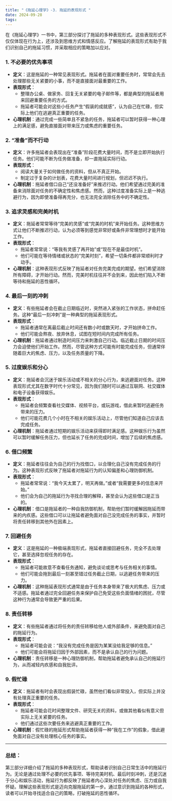 ```yaml
---
title: "《拖延心理学》-3. 拖延的表现形式 "
date: 2024-09-28
tags: 
---
```

在《拖延心理学》一书中，第三部分探讨了拖延的多种表现形式。这些表现形式不仅仅体现在行为上，还涉及到思维方式和情感反应。了解拖延的表现形式有助于我们识别自己的拖延习惯，并采取相应的策略加以应对。

### 1. **不必要的优先事项**
- **定义**：这是拖延的一种常见表现形式。拖延者在面对重要任务时，常常会先去处理那些无关紧要的小事，而不是直接面对最重要的工作。
- **表现形式**：
    - 整理办公桌、做家务、回复无关紧要的电子邮件等，都是典型的拖延者用来回避重要任务的方式。
    - 拖延者可能会对这些小任务产生“假装的成就感”，认为自己在忙碌，但实际上他们在逃避真正重要的任务。
- **心理机制**：通过完成一些简单且不紧急的任务，拖延者可以暂时获得一种心理上的满足感，避免直接面对带来压力或焦虑的重要任务。

### 2. **“准备”而不行动**
- **定义**：许多拖延者会表现出在“准备”阶段花费大量时间，而不是立即开始执行任务。他们可能不断为任务做准备，却一直拖延实际行动。
- **表现形式**：
    - 阅读大量关于如何做任务的资料，但从不真正开始。
    - 制定过于复杂的计划表，花费大量时间进行规划，但迟迟不执行。
- **心理机制**：拖延者借口自己“还没准备好”来推迟行动。他们希望通过完美的准备来消除面对任务的不确定性和焦虑感。然而，这种过度准备实际上是一种逃避行为，因为即使准备得再充分，也无法完全消除任务中的不确定性。

### 3. **追求灵感和完美时机**
- **定义**：拖延者常常等待“完美的灵感”或“完美的时机”来开始任务。这种思维方式让他们不断推迟行动，认为必须等到感觉非常好或条件非常理想时才能开始工作。
- **表现形式**：
    - 拖延者常常说：“等我有灵感了再开始”或“现在不是最佳时机”。
    - 他们可能在等待情绪或状态的“完美时刻”，希望一切条件都非常顺利时才动手。
- **心理机制**：这种表现形式反映了拖延者对任务完美完成的期望。他们希望消除所有障碍，才开始行动。然而，完美时机往往并不会到来，因此他们陷入不断等待和拖延的恶性循环。

### 4. **最后一刻的冲刺**
- **定义**：有些拖延者会在截止日期临近时，突然进入紧张的工作状态，拼命赶任务。这种“最后一刻冲刺”是一种典型的拖延表现形式。
- **表现形式**：
    - 拖延者通常在离最后截止时间还有数小时或数天时，才开始拼命工作。
    - 他们可能会熬夜、放弃休息，试图在短时间内完成所有任务。
- **心理机制**：拖延者通过制造时间压力来刺激自己行动。临近截止日期的时间压力会迫使他们开始工作。然而，尽管这种方式可能有时能完成任务，但通常伴随着巨大的焦虑、压力，以及任务质量的下降。

### 5. **过度娱乐和分心**
- **定义**：拖延者会沉迷于娱乐活动或不相关的分心行为，来逃避面对任务。这种表现形式尤其在数字时代十分常见，因为我们随时可以通过互联网、社交媒体和电子设备获得娱乐。
- **表现形式**：
    - 拖延者会频繁查看社交媒体、视频平台，或玩游戏，借此来暂时逃避任务带来的压力。
    - 他们可能花费几个小时在不相关的娱乐活动上，尽管他们知道自己应该去完成任务。
- **心理机制**：拖延者通过短期的娱乐活动来获得即时满足感。这种娱乐行为虽然可以暂时缓解任务压力，但也延长了任务的完成时间，增加了后续的焦虑感。

### 6. **借口频繁**
- **定义**：拖延者往往会为自己的行为找借口，以合理化自己没有完成任务的行为。这种表现形式反映了拖延者对拖延行为的认知偏差和心理防御机制。
- **表现形式**：
    - 拖延者常常说：“我今天太累了，明天再做。”或者“我需要更多的信息来开始。”
    - 他们会为自己的拖延行为寻找合理的解释，甚至会认为这些借口是正当的。
- **心理机制**：借口是拖延者的一种自我防御机制，帮助他们暂时缓解因拖延而带来的内疚感。这些借口可以让拖延者避免面对自己没完成任务的事实，并暂时将责任转移到其他外在因素上。

### 7. **回避任务**
- **定义**：这是拖延的一种极端表现形式，拖延者直接回避任务，完全不去处理它，甚至选择忽视任务的存在。
- **表现形式**：
    - 拖延者可能故意不查看任务通知，避免谈论或思考与任务相关的事情。
    - 他们可能会拖到最后一刻甚至错过任务截止日期，以逃避任务带来的压力。
- **心理机制**：这种拖延表现形式通常是由于任务本身带来了极大的焦虑、压力或不适感。拖延者通过完全回避任务来保护自己免受这些负面情绪的困扰，尽管这种行为通常会导致更严重的后果。

### 8. **责任转移**
- **定义**：有些拖延者通过将任务的责任转移给他人或外部条件，来避免面对自己的拖延行为。
- **表现形式**：
    - 拖延者可能会说：“我没有完成任务是因为某某没给我足够的信息。”
    - 他们可能会将拖延归因于外部因素，而不是承认自己的行为问题。
- **心理机制**：责任转移是一种心理防御机制，帮助拖延者避免承认自己的拖延行为，从而减轻内疚感和自我批评。

### 9. **假忙碌**
- **定义**：拖延者有时会表现出假装忙碌，虽然他们看似非常投入，但实际上并没有处理真正重要的任务。
- **表现形式**：
    - 拖延者可能会花时间整理文件、研究无关的资料，或做其他看似有意义但实际上无关紧要的任务。
    - 他们通过这些次要任务来逃避真正重要的工作。
- **心理机制**：假忙碌的拖延形式帮助拖延者获得一种“我在工作”的假象，借此避免面对自己没有处理核心任务的事实。

---

### 总结：
第三部分详细介绍了拖延的多种表现形式，帮助读者识别自己日常生活中的拖延行为。无论是通过处理不必要的优先事项、等待完美时机、最后时刻冲刺，还是沉迷于分心和娱乐活动，拖延行为都反映了拖延者内心深处对任务的焦虑、压力或自我怀疑。理解这些表现形式是迈向克服拖延的第一步。通过意识到拖延的各种形式，读者可以开始寻找适合自己的策略，打破拖延的恶性循环。